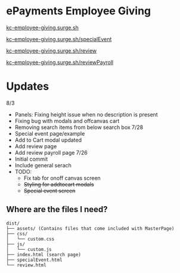 # ePayments Employee Giving
[kc-employee-giving.surge.sh](https://kc-employee-giving.surge.sh)

[kc-employee-giving.surge.sh/specialEvent](https://kc-employee-giving.surge.sh/specialEvent)

[kc-employee-giving.surge.sh/review](https://kc-employee-giving.surge.sh/review)

[kc-employee-giving.surge.sh/reviewPayroll](https://kc-employee-giving.surge.sh/reviewPayroll)
# Updates 
8/3
* Panels: Fixing height issue when no description is present
* Fixing bug with modals and offcanvas cart
* Removing search items from below search box
7/28
* Special event page/example
* Add to Cart modal updated
* Add review page
* Add review payroll page
7/26
* Initial commit
* Include general serach
* TODO:
  * Fix tab for onoff canvas screen
  * ~~Styling for addtocart modals~~
  * ~~Special event screen~~

## Where are the files I need?
```
dist/
├── assets/ (Contains files that come included with MasterPage)
├── css/
│   └── custom.css
├── js/
│   └── custom.js
├── index.html (search page)
├── specialEvent.html
└── review.html
```
